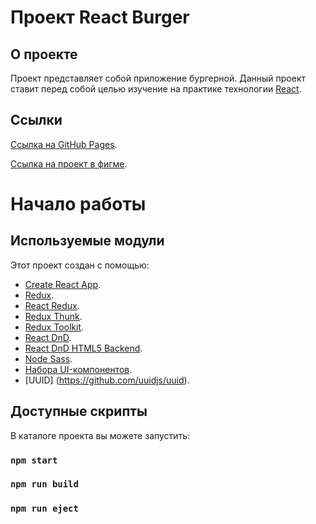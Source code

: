 # Проект React Burger

## О проекте

Проект представляет собой приложение бургерной. Данный проект ставит перед собой целью изучение на практике технологии [React](https://reactjs.org/).

## Ссылки

[Ссылка на GitHub Pages](https://galdenysh.github.io/react-burger/).

[Ссылка на проект в фигме](<https://www.figma.com/file/ocw9a6hNGeAejl4F3G9fp8/React-_-%D0%9F%D1%80%D0%BE%D0%B5%D0%BA%D1%82%D0%BD%D1%8B%D0%B5-%D0%B7%D0%B0%D0%B4%D0%B0%D1%87%D0%B8-(3-%D0%BC%D0%B5%D1%81%D1%8F%D1%86%D0%B0)_external_link?node-id=0%3A1>).

# Начало работы

## Используемые модули

Этот проект создан с помощью:

- [Create React App](https://github.com/facebook/create-react-app).
- [Redux](https://github.com/reduxjs/redux).
- [React Redux](https://github.com/reduxjs/react-redux).
- [Redux Thunk](https://github.com/reduxjs/redux-thunk).
- [Redux Toolkit](https://github.com/reduxjs/redux-toolkit).
- [React DnD](https://github.com/react-dnd/react-dnd).
- [React DnD HTML5 Backend](https://github.com/react-dnd/react-dnd).
- [Node Sass](https://github.com/sass/node-sass).
- [Набора UI-компонентов](https://github.com/yandex-praktikum/react-developer-burger-ui-components).
- [UUID] (https://github.com/uuidjs/uuid).

## Доступные скрипты

В каталоге проекта вы можете запустить:

### `npm start`

### `npm run build`

### `npm run eject`
